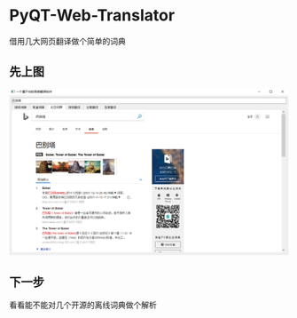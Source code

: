 # PyQT-Web-Translator
借用几大网页翻译做个简单的词典

## 先上图
<img src="https://raw.githubusercontent.com/highwindmx/PyQT-Web-Translator/master/Demo/Snipaste_2018-05-19_23-05-20.png" width=600>

## 下一步
看看能不能对几个开源的离线词典做个解析
